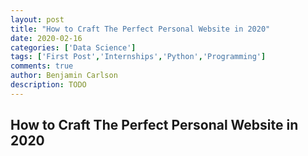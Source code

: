 ```yaml
---
layout: post
title: "How to Craft The Perfect Personal Website in 2020"
date: 2020-02-16
categories: ['Data Science']
tags: ['First Post','Internships','Python','Programming']
comments: true
author: Benjamin Carlson
description: TODO
---
```


## How to Craft The Perfect Personal Website in 2020